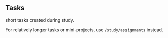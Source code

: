 ## Tasks

short tasks created during study.

For relatively longer tasks or mini-projects, use `/study/assignments` instead.